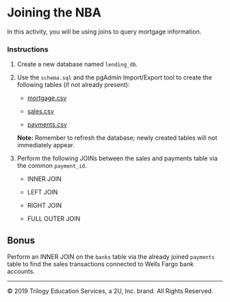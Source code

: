 # Joining the NBA

In this activity, you will be using joins to query mortgage information.

### Instructions

1. Create a new database named `lending_db`.

2. Use the `schema.sql` and the pgAdmin Import/Export tool to create the following tables (if not already present):

    * [mortgage.csv](Resources/mortgage.csv)

    * [sales.csv](Resources/sales.csv)

    * [payments.csv](Resources/payments.csv)

    **Note:** Remember to refresh the database; newly created tables will not immediately appear.

3. Perform the following JOINs between the sales and payments table via the common `payment_id`.

    * INNER JOIN

    * LEFT JOIN

    * RIGHT JOIN

    * FULL OUTER JOIN

## Bonus

Perform an INNER JOIN on the `banks` table via the already joined `payments` table to find the sales transactions connected to Wells Fargo bank accounts.

---

© 2019 Trilogy Education Services, a 2U, Inc. brand. All Rights Reserved.
